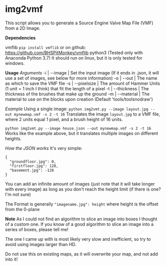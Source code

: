 # img2vmf
This script allows you to generate a Source Engine Valve Map File (VMF) from a 2D Image.

**Dependencies**

vmflib `pip install vmflib` or on github: https://github.com/BHSPitMonkey/vmflib
python3 (Tested only with Anaconda Python 3.7)
It should run on linux, but it is only tested for windows.

**Usage**
*Arguments*
-i | --image      | Set the input image (If it ends in .json, it will use a set of images, see below for more information)
-o | --out        | The name as which to save the VMF file
-s | --pixelsize  | The amount of Hammer Units (1 unit = 1 inch I think) that fit the length of a pixel
-t | --thickness  | The thickness of the brushes that make up the ground
-m | --material   | The material to use on the blocks upon creation (Default 'tools/toolsnodraw')

*Example*
Using a single image:
`python img2vmt.py --image layout.jpg --out mynewmap.vmf -s 2 -t 16`
    Translates the image `layout.jpg` to a VMF file, where 2 units equal 1 pixel, and a brush height of 16 units.

`python img2vmt.py --image house.json --out mynewmap.vmf -s 2 -t 16`
    Works like the example above, but it translates multiple images on different heights.

*How the JSON works*
It's very simple:
```
{
  "groundfloor.jpg": 0,
  "firstfloor.jpg": 128,
  "basement.jpg": -128
}
```
You can add an infinite amount of images (just note that it will take longer with every image) as long as you don't reach the height limit (if there is one? I'm not sure)

The Format is generally `"imagename.jpg": height` where height is the offset from the 0-plane

**Note**
As I could not find an algorithm to slice an image into boxes I thought of a custom one.
If you know of a good algorithm to slice an image into a series of boxes, please tell me!

The one I came up with is most likely very slow and inefficient, so try to avoid using images larger than HD.

Do not use this on existing maps, as it will overwrite your map, and not add into it!
